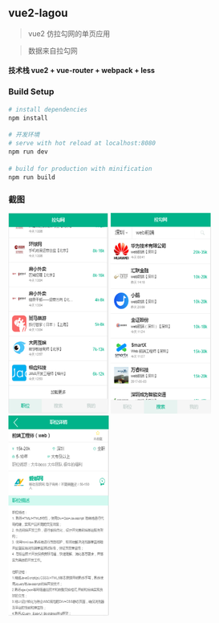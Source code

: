 ## vue2-lagou

> vue2 仿拉勾网的单页应用

> 数据来自拉勾网

#### 技术栈 vue2 + vue-router + webpack + less

### Build Setup

``` bash
# install dependencies
npm install

# 开发环境
# serve with hot reload at localhost:8080
npm run dev

# build for production with minification
npm run build
```

### 截图

<img src="https://github.com/shuaixie5288/vue2-lagou/raw/master/screenshots/home.png" width="200" height="400"/> <img src="https://github.com/shuaixie5288/vue2-lagou/raw/master/screenshots/search.png" width="200" height="400"/> <img src="https://github.com/shuaixie5288/vue2-lagou/raw/master/screenshots/postDetails.png" width="200" height="400"/>
